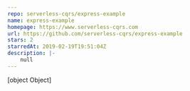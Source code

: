 ```yaml
---
repo: serverless-cqrs/express-example
name: express-example
homepage: https://www.serverless-cqrs.com
url: https://github.com/serverless-cqrs/express-example
stars: 2
starredAt: 2019-02-19T19:51:04Z
description: |-
    null
---
```


[object Object]
